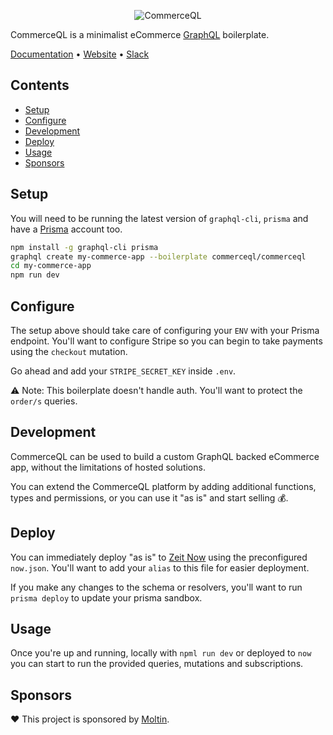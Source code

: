 <p align="center"><img src="https://i.imgur.com/QChDq1R.png" title="Serverless GraphQL eCommerce platform" alt="CommerceQL" /></p>

CommerceQL is a minimalist eCommerce [GraphQL](https://prisma.io) boilerplate.

[Documentation](https://docs.commerceql.com) • [Website](https://commerceql.com) • [Slack](https://slack.commerceql.com)

## Contents

* [Setup](#setup)
* [Configure](#config)
* [Development](#dev)
* [Deploy](#deploy)
* [Usage](#usage)
* [Sponsors](#sponsors)

## <a name="setup"></a>Setup

You will need to be running the latest version of `graphql-cli`, `prisma` and have a [Prisma](https://prisma.io) account too.

```bash
npm install -g graphql-cli prisma
graphql create my-commerce-app --boilerplate commerceql/commerceql
cd my-commerce-app
npm run dev
```

## <a name="config"></a>Configure

The setup above should take care of configuring your `ENV` with your Prisma endpoint. You'll want to configure Stripe so you can begin to take payments using the `checkout` mutation.

Go ahead and add your `STRIPE_SECRET_KEY` inside `.env`.

⚠️ Note: This boilerplate doesn't handle auth. You'll want to protect the `order/s` queries.

## <a name="dev"></a>Development

CommerceQL can be used to build a custom GraphQL backed eCommerce app, without the limitations of hosted solutions.

You can extend the CommerceQL platform by adding additional functions, types and permissions, or you can use it "as is" and start selling 💰.

## <a name="deploy"></a>Deploy

You can immediately deploy "as is" to [Zeit Now](https://now.sh) using the preconfigured `now.json`. You'll want to add your `alias` to this file for easier deployment.

If you make any changes to the schema or resolvers, you'll want to run `prisma deploy` to update your prisma sandbox.

## Usage

Once you're up and running, locally with `npml run dev` or deployed to `now` you can start to run the provided queries, mutations and subscriptions.

## <a name="sponsors"></a>Sponsors

❤️ This project is sponsored by [Moltin](https://moltin.com).
